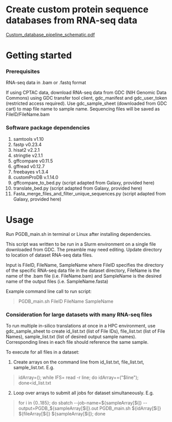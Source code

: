 # Create custom protein sequence databases from RNA-seq data
[Custom_database_pipeline_schematic.pdf](https://github.com/user-attachments/files/16735346/Custom_database_pipeline_schematic.pdf)

# Getting started 

### Prerequisites 
RNA-seq data in .bam or .fastq format

If using CPTAC data, download RNA-seq data from GDC (NIH Genomic Data Commons) using GDC transfer tool client, gdc_manifest and gdc_user_token (restricted access required). Use gdc_sample_sheet (downloaded from GDC cart) to map file name to sample name. Sequencing files will be saved as FileID/FileName.bam

### Software package dependencies
1. samtools v1.10
2. fastp v0.23.4
3. hisat2 v2.2.1
4. stringtie v2.1.1
5. gffcompare v0.11.5
6. gffread v0.12.7
7. freebayes v1.3.4
8. customProDB v.1.14.0
9. gffcompare_to_bed.py (script adapted from Galaxy, provided here)
10. translate_bed.py (script adapted from Galaxy, provided here)
11. Fasta_merge_files_and_filter_unique_sequences.py (script adapted from Galaxy, provided here)

# Usage
Run PGDB_main.sh in terminal or Linux after installing dependencies. 

This script was written to be run in a Slurm environment on a single file downloaded from GDC. The preamble may need editing. Update directory to location of dataset RNA-seq data files. 

Input is FileID, FileName, SampleName where FileID specifies the directory of the specific RNA-seq data file in the dataset directory, FileName is the name of the .bam file (i.e. FileName.bam) and SampleName is the desired name of the output files (i.e. SampleName.fasta)

Example command line call to run script:
> PGDB_main.sh FileID FileName SampleName

### Consideration for large datasets with many RNA-seq files 
To run multiple in-silico translations at once in a HPC environment, use gdc_sample_sheet to create id_list.txt (list of File IDs), file_list.txt (list of File Names), sample_list.txt (list of desired output sample names). Corresponding lines in each file should reference the same sample. 

To execute for all files in a dataset:
1. Create arrays on the command line from id_list.txt, file_list.txt, sample_list.txt. E.g.
> idArray=(); while IFS= read -r line; do idArray+=("$line"); done<id_list.txt
2. Loop over arrays to submit all jobs for dataset simultaneously. E.g.
> for i in {0..185}; do  sbatch --job-name=${sampleArray[$i]} --output=PGDB_${sampleArray[$i]}.out PGDB_main.sh ${idArray[$i]} ${fileArray[$i]} ${sampleArray[$i]}; done



